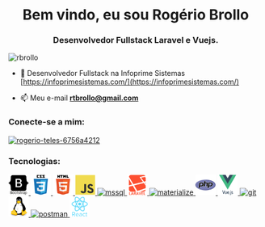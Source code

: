 <h1 align = "center"> Bem vindo, eu sou Rogério Brollo </h1>
<h3 align = "center"> Desenvolvedor Fullstack Laravel e Vuejs. </h3>

<p align = "left"> <img src = "https://komarev.com/ghpvc/?username=rbrollo&label=Profile%20views&color=0e75b6&style=flat" alt = "rbrollo" /> </p>

- 🤝 Desenvolvedor Fullstack na Infoprime Sistemas [https://infoprimesistemas.com/](https://infoprimesistemas.com/)

- 📫 Meu e-mail **rtbrollo@gmail.com**

<h3 align = "left"> Conecte-se a mim: </h3>
<p align = "left">

<a href="https://linkedin.com/in/rogerio-teles-6756a4212" rel="nofollow"><img align="center" src="https://raw.githubusercontent.com/rahuldkjain/github-profile-readme-generator/master/src/images/icons/Social/linked-in-alt.svg" alt="rogerio-teles-6756a4212" height="30" width="40" style="max-width: 100%;"></a>

</p>

<h3 align ="left"> Tecnologias: </h3>
<p align = "left">  
    <a href="https://getbootstrap.com" rel="nofollow" target="_blank"> 
        <img src="https://raw.githubusercontent.com/devicons/devicon/master/icons/bootstrap/bootstrap-plain-wordmark.svg" alt="bootstrap" width="40" height="40" style="max-width: 100%;"> 
    </a> 
    <a href="https://www.w3schools.com/css/" rel="nofollow" target="_blank">  
        <img src="https://raw.githubusercontent.com/devicons/devicon/master/icons/css3/css3-original-wordmark.svg" alt="css3" width="40" height="40" style="max-width: 100%;"> 
    </a> 
    <a href="https://www.w3.org/html/" rel="nofollow" target="_blank"> 
        <img src="https://raw.githubusercontent.com/devicons/devicon/master/icons/html5/html5-original-wordmark.svg" alt="html5" width="40" height="40" style="max-width: 100%;"> 
    </a> 
    <a href="https://developer.mozilla.org/en-US/docs/Web/JavaScript" rel="nofollow" target="_blank"> 
        <img src="https://raw.githubusercontent.com/devicons/devicon/master/icons/javascript/javascript-original.svg" alt="javascript" width="40" height="40" style="max-width: 100%;"> 
    </a>
    <a href="https://www.microsoft.com/en-us/sql-server" rel="nofollow" target="_blank"> 
        <img src="https://camo.githubusercontent.com/42dfd0950d93092d82d677877fe87d5bab1e2acccc1110bf0f9dd755988ccb7e/68747470733a2f2f7777772e7376677265706f2e636f6d2f73686f772f3330333232392f6d6963726f736f66742d73716c2d7365727665722d6c6f676f2e737667" alt="mssql" width="40" height="40" data-canonical-src="https://www.svgrepo.com/show/303229/microsoft-sql-server-logo.svg" style="max-width: 100%;"> 
    </a> 
    <a href ="https://laravel.com/" rel ="noreferrer" target="_blank"> 
        <img src ="https://raw.githubusercontent.com/devicons/devicon/master/icons/laravel/laravel-plain-wordmark.svg "alt = "laravel "width =" 40 "height =" 40 "/> 
    </a> 
    <a href="https://materializecss.com/" rel="noreferrer" target="_blank"> 
        <img src ="https://raw.githubusercontent.com/prplx/svg-logos/5585531d45d294869c4eaab4d7cf2e9c167710a9/svg/materialize.svg "alt =" materialize "width =" 40 "height =" 40 "/> 
    </a> 
    <a href="https://www.php.net" rel="noreferrer" target="_blank"> 
        <img src ="https://raw.githubusercontent.com/devicons/devicon/master/icons/php/php-original.svg "alt =" php "width =" 40 "height =" 40 "/> 
    </a> 
    <a href ="https://vuejs.org/" rel ="noreferrer" target="_blank"> 
        <img src="https://raw.githubusercontent.com/devicons/devicon/master/icons/vuejs/vuejs-original-wordmark.svg "alt = "vuejs "width =" 40 "height =" 40 "/> 
    </a> 
    <a href="https://git-scm.com/" rel="nofollow" target="_blank"> 
        <img src="https://camo.githubusercontent.com/fbfcb9e3dc648adc93bef37c718db16c52f617ad055a26de6dc3c21865c3321d/68747470733a2f2f7777772e766563746f726c6f676f2e7a6f6e652f6c6f676f732f6769742d73636d2f6769742d73636d2d69636f6e2e737667" alt="git" width="40" height="40" data-canonical-src="https://www.vectorlogo.zone/logos/git-scm/git-scm-icon.svg" style="max-width: 100%;"> 
    </a> 
    <a href="https://www.linux.org/" rel="nofollow" target="_blank"> 
        <img src="https://raw.githubusercontent.com/devicons/devicon/master/icons/linux/linux-original.svg" alt="linux" width="40" height="40" style="max-width: 100%;"> 
    </a> 
    <a href="https://postman.com" rel="nofollow" target="_blank"> 
        <img src="https://camo.githubusercontent.com/93b32389bf746009ca2370de7fe06c3b5146f4c99d99df65994f9ced0ba41685/68747470733a2f2f7777772e766563746f726c6f676f2e7a6f6e652f6c6f676f732f676574706f73746d616e2f676574706f73746d616e2d69636f6e2e737667" alt="postman" width="40" height="40" data-canonical-src="https://www.vectorlogo.zone/logos/getpostman/getpostman-icon.svg" style="max-width: 100%;"> 
    </a> 
    <a href="https://reactjs.org/" rel="nofollow" target="_blank"> 
        <img src="https://raw.githubusercontent.com/devicons/devicon/master/icons/react/react-original-wordmark.svg" alt="react" width="40" height="40" style="max-width: 100%;"> 
    </a> 
</p>
